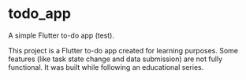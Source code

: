 # todo_app

A simple Flutter to-do app (test).

This project is a Flutter to-do app created for learning purposes.
Some features (like task state change and data submission) are not fully functional.
It was built while following an educational series.
